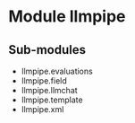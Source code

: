 Module llmpipe
==============

Sub-modules
-----------
* llmpipe.evaluations
* llmpipe.field
* llmpipe.llmchat
* llmpipe.template
* llmpipe.xml